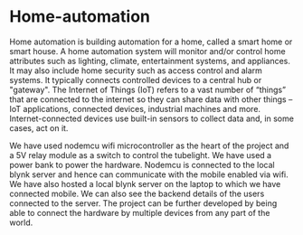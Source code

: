 # Home-automation
Home automation is building automation for a home, called a smart home or smart house. A home automation system will monitor and/or control home attributes such as lighting, climate, entertainment systems, and appliances. It may also include home security such as access control and alarm systems. It typically connects controlled devices to a central hub or "gateway". The Internet of Things (IoT) refers to a vast number of “things” that are connected to the internet so they can share data with other things – IoT applications, connected devices, industrial machines and more. Internet-connected devices use built-in sensors to collect data and, in some cases, act on it.  

We have used nodemcu wifi microcontroller as the heart of the project and a 5V relay module as a switch to control the tubelight. We have used a power bank to power the hardware. Nodemcu is connected to the local blynk server and hence can communicate with the mobile enabled via wifi. We have also hosted a local blynk server on the laptop to which we have connected mobile. We can also see the backend details of the users connected to the server. The project can be further developed by being able to connect the hardware by multiple devices from any part of the world.
